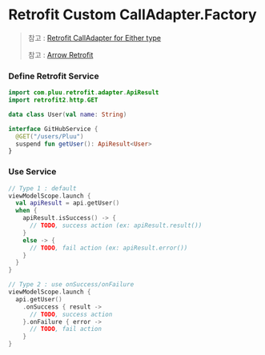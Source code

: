 # Retrofit Custom CallAdapter.Factory

> 참고 : [Retrofit CallAdapter for Either type](https://proandroiddev.com/retrofit-calladapter-for-either-type-2145781e1c20)
> 
> 참고 : [Arrow Retrofit](https://github.com/arrow-kt/arrow/tree/main/arrow-libs/core/arrow-core-retrofit)


### Define Retrofit Service

```kotlin
import com.pluu.retrofit.adapter.ApiResult
import retrofit2.http.GET

data class User(val name: String)

interface GitHubService {
  @GET("/users/Pluu")
  suspend fun getUser(): ApiResult<User>
}
```

### Use Service

```kotlin
// Type 1 : default
viewModelScope.launch {
  val apiResult = api.getUser()
  when {
    apiResult.isSuccess() -> {
      // TODO, success action (ex: apiResult.result())
    }
    else -> {
      // TODO, fail action (ex: apiResult.error())
    }
  }
}

// Type 2 : use onSuccess/onFailure
viewModelScope.launch {
  api.getUser()
    .onSuccess { result ->
      // TODO, success action
    }.onFailure { error ->
      // TODO, fail action
    }
}
```

